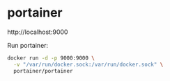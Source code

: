 # portainer

http://localhost:9000

Run portainer:
```bash
docker run -d -p 9000:9000 \
  -v "/var/run/docker.sock:/var/run/docker.sock" \
  portainer/portainer
```


